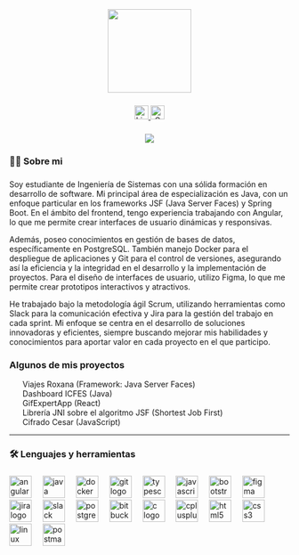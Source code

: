 <div align="center">
  <img height="150" src="https://c4.wallpaperflare.com/wallpaper/886/929/249/neon-welcome-neon-hd-wallpaper-preview.jpg"  />
</div>

###

<div align="center">
  <a href="https://www.linkedin.com/in/santiago-hern%C3%A1ndez-rosales-69498720a/" target="_blank">
  <img src="https://img.shields.io/static/v1?message=LinkedIn&logo=linkedin&label=&color=0077B5&logoColor=white&labelColor=&style=for-the-badge" height="25" alt="LinkedIn logo">
</a>

 <a href="mailto:santiago.hernandez05@uceva.edu.co">
  <img src="https://img.shields.io/static/v1?message=Gmail&logo=gmail&label=&color=D14836&logoColor=white&labelColor=&style=for-the-badge" height="25" alt="Gmail logo">
</a>

</div>

###

<div align="center">
  <img src="https://visitor-badge.laobi.icu/badge?page_id=santiagohernandez04.santiagohernandez04&"  />
</div>

###

<h3 align="left">👩‍💻  Sobre mi</h3>

###

<p align="left">Soy estudiante de Ingeniería de Sistemas con una sólida formación en desarrollo de software. Mi principal área de especialización es Java, con un enfoque particular en los frameworks JSF (Java Server Faces) y Spring Boot. En el ámbito del frontend, tengo experiencia trabajando con Angular, lo que me permite crear interfaces de usuario dinámicas y responsivas.

Además, poseo conocimientos en gestión de bases de datos, específicamente en PostgreSQL. También manejo Docker para el despliegue de aplicaciones y Git para el control de versiones, asegurando así la eficiencia y la integridad en el desarrollo y la implementación de proyectos. Para el diseño de interfaces de usuario, utilizo Figma, lo que me permite crear prototipos interactivos y atractivos.

He trabajado bajo la metodología ágil Scrum, utilizando herramientas como Slack para la comunicación efectiva y Jira para la gestión del trabajo en cada sprint. Mi enfoque se centra en el desarrollo de soluciones innovadoras y eficientes, siempre buscando mejorar mis habilidades y conocimientos para aportar valor en cada proyecto en el que participo.</p>

###
<h3 align="left">Algunos de mis proyectos</h3>

<ul style="list-style-type: none;">
  <li><a href="https://github.com/santiagohernandez04/viajes-Roxana" style="text-decoration: none;">Viajes Roxana (Framework: Java Server Faces)</a></li>
  <li><a href="https://github.com/santiagohernandez04/Dashboard_ICFES" style="text-decoration: none;">Dashboard ICFES (Java)</a></li>
    <li><a href="https://github.com/santiagohernandez04/GifExpertApp" style="text-decoration: none;">GifExpertApp (React)</a></li>
  <li><a href="https://github.com/Alexvarela010/Librerias-pi" style="text-decoration: none;">Librería JNI sobre el algoritmo JSF (Shortest Job First)</a></li>
  <li><a href="https://github.com/Alexvarela010/Metodo-Julio-Cesar" style="text-decoration: none;">Cifrado Cesar (JavaScript)</a></li>
</ul>


****

<h3 align="left">🛠 Lenguajes y herramientas</h3>

###

<div align="left">
  <img src="https://cdn.jsdelivr.net/gh/devicons/devicon/icons/angularjs/angularjs-original.svg" height="40" alt="angularjs logo"  />
  <img width="12" />
  <img src="https://cdn.jsdelivr.net/gh/devicons/devicon/icons/java/java-original.svg" height="40" alt="java logo"  />
  <img width="12" />
  <img src="https://cdn.jsdelivr.net/gh/devicons/devicon/icons/docker/docker-plain-wordmark.svg" height="40" alt="docker logo"  />
  <img width="12" />
  <img src="https://cdn.jsdelivr.net/gh/devicons/devicon/icons/git/git-original.svg" height="40" alt="git logo"  />
  <img width="12" />
  <img src="https://cdn.jsdelivr.net/gh/devicons/devicon/icons/typescript/typescript-original.svg" height="40" alt="typescript logo"  />
  <img width="12" />
  <img src="https://cdn.jsdelivr.net/gh/devicons/devicon/icons/javascript/javascript-original.svg" height="40" alt="javascript logo"  />
  <img width="12" />
  <img src="https://cdn.jsdelivr.net/gh/devicons/devicon/icons/bootstrap/bootstrap-original.svg" height="40" alt="bootstrap logo"  />
  <img width="12" />
  <img src="https://cdn.jsdelivr.net/gh/devicons/devicon/icons/figma/figma-original.svg" height="40" alt="figma logo"  />
  <img width="12" />
  <img src="https://cdn.jsdelivr.net/gh/devicons/devicon/icons/jira/jira-original.svg" height="40" alt="jira logo"  />
  <img width="12" />
  <img src="https://cdn.jsdelivr.net/gh/devicons/devicon/icons/slack/slack-original.svg" height="40" alt="slack logo"  />
  <img width="12" />
  <img src="https://cdn.jsdelivr.net/gh/devicons/devicon/icons/postgresql/postgresql-original.svg" height="40" alt="postgresql logo"  />
  <img width="12" />
  <img src="https://cdn.jsdelivr.net/gh/devicons/devicon/icons/bitbucket/bitbucket-original.svg" height="40" alt="bitbucket logo"  />
  <img width="12" />
  <img src="https://cdn.jsdelivr.net/gh/devicons/devicon/icons/c/c-original.svg" height="40" alt="c logo"  />
  <img width="12" />
  <img src="https://cdn.jsdelivr.net/gh/devicons/devicon/icons/cplusplus/cplusplus-original.svg" height="40" alt="cplusplus logo"  />
  <img width="12" />
  <img src="https://cdn.jsdelivr.net/gh/devicons/devicon/icons/html5/html5-original.svg" height="40" alt="html5 logo"  />
  <img width="12" />
  <img src="https://cdn.jsdelivr.net/gh/devicons/devicon/icons/css3/css3-original.svg" height="40" alt="css3 logo"  />
  <img width="12" />
  <img src="https://cdn.jsdelivr.net/gh/devicons/devicon/icons/linux/linux-original.svg" height="40" alt="linux logo"  />
  <img width="12" />
  <img src="https://skillicons.dev/icons?i=postman" height="40" alt="postman logo"  />
</div>

###
